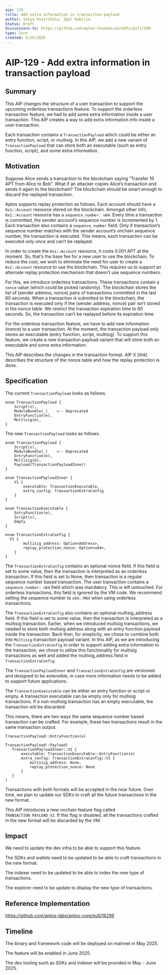 ```yaml
---
aip: 129
title: Add extra information in transaction payload
author: Satya Vusirikala, Igor Kabiljo
Status: Draft
discussions-to: https://github.com/aptos-foundation/AIPs/pull/590
type: Core
created: 4/25/2025
---
```


# AIP-129 - Add extra information in transaction payload

## Summary

This AIP changes the structure of a user transaction to support the upcoming orderless transactions feature. To support the orderless transaction feature, we had to add some extra information inside a user transaction. This AIP creates a way to add extra information info inside a user transaction.

Each transaction contains a `TransactionPayload` which could be either an entry function, script, or multisig. In this AIP, we add a new variant of `TransactionPayload` that can store both an executable (such as entry function, script), and some extra information. 

## Motivation

Suppose Alice sends a transaction to the blockchain saying “Transfer 10 APT from Alice to Bob”. What if an attacker copies Alice’s transaction and sends it again to the blockchain? The blockchain should be smart enough to discard the replayed transaction.

Aptos supports replay protection as follows. Each account should have a `0x1::Account` resource stored on the blockchain. Amongst other info, `0x1::Account` resource has a `sequence_number: u64`. Every time a transaction is committed, the sender account’s sequence number is incremented by 1. Each transaction also contains a `sequence_number` field. Only if transaction’s sequence number matches with the sender account’s onchain sequence number, the transaction is executed. This means, each transaction can be executed only once and can’t be replayed.

In order to create the `0x1::Account` resource, it costs 0.001 APT at the moment. So, that’s the base fee for a new user to use the blockchain. To reduce the cost, we wish to eliminate the need for user to create a `0x1::Account` resource to use the blockchain. This requires us to support an alternate replay protection mechanism that doesn’t use sequence numbers.

For this, we introduce orderless transactions. These transactions contain a `nonce` value (which could be picked randomly). The blockchain stores the list of (sender address, nonce) pairs of transactions committed in the last 60 seconds. When a transaction is submitted to the blockchain, the transaction is executed only if the (sender address, nonce) pair isn’t stored in the nonce table. We restrict the transaction expiration time to 60 seconds. So, the transaction can’t be replayed before its expiration time.

For the orderless transaction feature, we have to add new information (nonce) to a user transaction. At the moment, the transaction payload only stores an executable (entry function, script, multisig). To support this feature, we create a new transaction payload variant that will store both an executable and some extra information.

This AIP describes the changes in the transaction format. AIP X (link) describes the structure of the nonce table and how the replay protection is done.

## Specification

The current `TransactionPayload` looks as follows.

```
enum TransactionPayload {
	Script(s),
	ModuleBundle(_)    <-- Deprecated
	EntryFunction(e),
	Multisig(m),
}
```

The new `TransactionPayload` looks as follows.

```
enum TransactionPayload {
	Script(s),
	ModuleBundle(_)    <-- Deprecated
	EntryFunction(e),
	Multisig(m),
	Payload(TransactionPayloadInner)
}

enum TransactionPayloadInner {
	V1 {
		executable: TransactionExecutable,
		extra_config: TransactionExtraConfig
	}
}

enum TransactionExecutable {
	EntryFunction(e),
	Script(s),
	Empty
}

enum TransactionExtraConfig {
  V1 {
		multisig_address: Option<Address>,
		replay_protection_nonce: Option<u64>,
	}
}
```

The `TransactionExtraConfig` contains an optional nonce field. If this field is set to some value, then the transaction is interpreted as an orderless transaction. If this field is set to None, then transaction is a regular sequence number based transaction. The user transaction contains a `sequence_number: u64` field which was mandatory. This is left untouched. For orderless transactions, this field is ignored by the VM code. We recommend setting the sequence number to `u64::MAX` when using orderless transactions.

The `TransactionExtraConfig` also contains an optional multisig_address field. If this field is set to some value, then the transaction is interpreted as a multisig transaction. Earlier, when we introduced multisig transactions, we needed to store both multisig address along with an entry function payload inside the transaction. Back then, for simplicity, we chose to combine both into `Multisig` transaction payload variant. In this AIP, as we are introducing the `TransactionExtraConfig` in order to support adding extra information to the transaction, we chose to utilize this functionality for multisig transactions as well and added the multisig_address field in `TransactionExtraConfig`.

The `TransactionPayloadInner` and `TransactionExtraConfig` are versioned and designed to be extensible, in case more information needs to be added to support future applications.

The `TransactionExecutable` can be either an entry function or script or empty. A transaction executable can be empty only for multisig transactions. If a non-multisig transaction has an empty executable, the transaction will be discarded.

This means, there are two ways the same sequence number based transaction can be crafted. For example, these two transactions result in the same transaction output.

```
TransactionPayload::EntryFunction(e)
```

```
TransactionPayload::Payload(
   TransactionPayloadInner::V1 {
       executable: TransactionExecutable::EntryFunction(e)
       extra_config: TransactionExtraConfig::V1 {
           multisig_address: None,
           replay_protection_nonce: None
       }   
   }
)
```

Transactions with both formats will be accepted in the near future. Over time, we plan to update our SDKs to craft all the future transactions in the new format.

This AIP introduces a new onchain feature flag called `TRANSACTION_PAYLOAD_V2`. If this flag is disabled, all the transactions crafted in the new format will be discarded by the VM.

## Impact

We need to update the dev infra to be able to support this feature.

The SDKs and wallets need to be updated to be able to craft transactions in the new format.

The indexer need to be updated to be able to index the new type of transactions.

The explorer need to be update to display the new type of transactions.

## Reference Implementation

https://github.com/aptos-labs/aptos-core/pull/16299

## Timeline

The binary and framework code will be deployed on mainnet in May 2025.

The feature will be enabled in June 2025.

The dev tooling such as SDKs and indexer will be provided in May - June 2025.